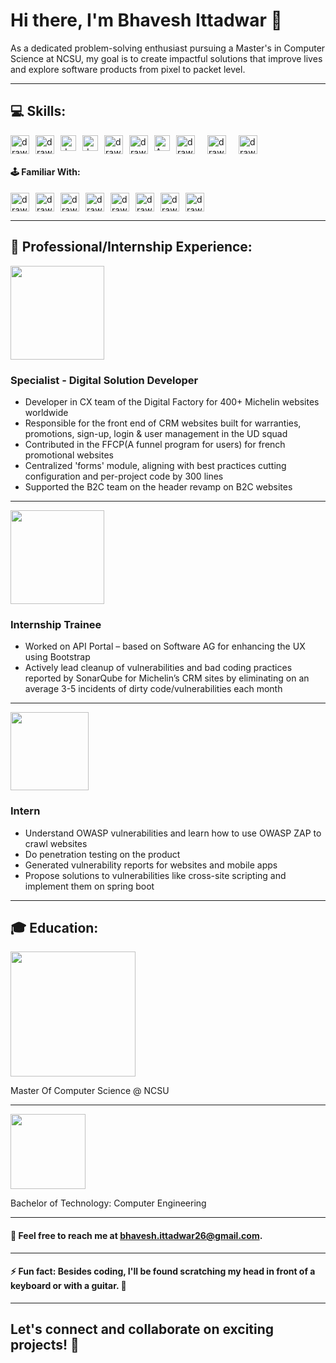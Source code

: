 # Hi there, I'm Bhavesh Ittadwar 👋

As a dedicated problem-solving enthusiast pursuing a Master's in Computer Science at NCSU, my goal is to create impactful solutions that improve lives and explore software products from pixel to packet level.
<hr>

## 💻 Skills:
<div style='display: flex;gap: 10px;'>
  <img src="https://user-images.githubusercontent.com/25181517/192158954-f88b5814-d510-4564-b285-dff7d6400dad.png" alt="drawing" width="30px"/>
  <img src="https://user-images.githubusercontent.com/25181517/183898674-75a4a1b1-f960-4ea9-abcb-637170a00a75.png" alt="drawing" width="30px"/>
  <img src="https://user-images.githubusercontent.com/25181517/117447155-6a868a00-af3d-11eb-9cfe-245df15c9f3f.png" alt="drawing" width="25px"/>
  <img src="https://github.com/marwin1991/profile-technology-icons/assets/136815194/e56b5093-2f58-40cc-b194-5bdde41077b5" alt="drawing" width="25px"/>
  <img src="https://user-images.githubusercontent.com/25181517/192158956-48192682-23d5-4bfc-9dfb-6511ade346bc.png" alt="drawing" width="30px"/>
  <img src="https://user-images.githubusercontent.com/25181517/183898054-b3d693d4-dafb-4808-a509-bab54cf5de34.png" alt="drawing" width="30px"/>
  <img src="https://myictsolutions.nl/assets/images/png/apostrophe-logo.png" alt="Apostrophe CMS" width="25px"/>
  <img src="https://user-images.githubusercontent.com/25181517/183568594-85e280a7-0d7e-4d1a-9028-c8c2209e073c.png" alt="drawing" width="30px"/>
  <img src="https://user-images.githubusercontent.com/25181517/121401671-49102800-c959-11eb-9f6f-74d49a5e1774.png" alt="drawing" width="30px" style="margin: 0 10px;"/> 
  <img src="https://user-images.githubusercontent.com/25181517/192108372-f71d70ac-7ae6-4c0d-8395-51d8870c2ef0.png" alt="drawing" width="30px"/>
</div>

#### 🕹️ Familiar With:

<div style='display: flex;gap: 10px;'>
  <img src="https://user-images.githubusercontent.com/25181517/117448124-a2da9800-af3e-11eb-85d2-bd1b69b65603.png" alt="drawing" width="30px"/>
  <img src="https://user-images.githubusercontent.com/25181517/192106070-46255bcf-65e6-4c6b-a296-bf8d0d8fb2a7.png" alt="drawing" width="30px"/>
  <img src="https://user-images.githubusercontent.com/25181517/192106073-90fffafe-3562-4ff9-a37e-c77a2da0ff58.png" alt="drawing" width="30px"/>
  <img src="https://user-images.githubusercontent.com/25181517/117201156-9a724800-adec-11eb-9a9d-3cd0f67da4bc.png" alt="drawing" width="30px"/>
  <img src="https://user-images.githubusercontent.com/25181517/182884177-d48a8579-2cd0-447a-b9a6-ffc7cb02560e.png" alt="drawing" width="30px"/>
  <img src="https://user-images.githubusercontent.com/25181517/117207330-263ba280-adf4-11eb-9b97-0ac5b40bc3be.png" alt="drawing" width="30px"/>
  <img src="https://user-images.githubusercontent.com/25181517/192108376-c675d39b-90f6-4073-bde6-5a9291644657.png" alt="drawing" width="30px"/>
  <img src="https://user-images.githubusercontent.com/25181517/187955008-981340e6-b4cc-441b-80cf-7a5e94d29e7e.png" alt="drawing" width="30px"/>
</div>
<hr>

## 🏢 Professional/Internship Experience:

<img src="https://cdn.freebiesupply.com/images/large/2x/michelin-logo-png-transparent.png" width="150px">

### Specialist - Digital Solution Developer
  - Developer in CX team of the Digital Factory for 400+ Michelin websites worldwide
  - Responsible for the front end of CRM websites built for warranties, promotions, sign-up, login & user management in the UD squad
  - Contributed in the FFCP(A funnel program for users) for french promotional websites
  - Centralized 'forms' module, aligning with best practices cutting configuration and per-project code by 300 lines
  - Supported the B2C team on the header revamp on B2C websites
<hr>
<img src="https://cdn.freebiesupply.com/images/large/2x/michelin-logo-png-transparent.png" width="150px">

### Internship Trainee
  - Worked on API Portal – based on Software AG for enhancing the UX using Bootstrap
  - Actively lead cleanup of vulnerabilities and bad coding practices reported by SonarQube for Michelin’s
CRM sites by eliminating on an average 3-5 incidents of dirty code/vulnerabilities each month
<hr>
<img src="https://abb.bluecoiniot.com/img/logoblue.png" width="125px">

### Intern
  - Understand OWASP vulnerabilities and learn how to use OWASP ZAP to crawl websites
  - Do penetration testing on the product
  - Generated vulnerability reports for websites and mobile apps
  - Propose solutions to vulnerabilities like cross-site scripting and implement them on spring boot
<hr>

## 🎓 Education:
<img src="https://brand.ncsu.edu/img/downloads/logo-01.jpg" width="200px">

Master Of Computer Science @ NCSU

<hr>
<img src="https://www.vishwakarmainternational.com/images/logo/VIT-logo.png" width="120px">

Bachelor of Technology: Computer Engineering

<hr>

#### 📧 Feel free to reach me at bhavesh.ittadwar26@gmail.com.

<hr>

#### ⚡ Fun fact: Besides coding, I'll be found scratching my head in front of a keyboard or with a guitar. 🎹
<hr>

## Let's connect and collaborate on exciting projects! 🤝

